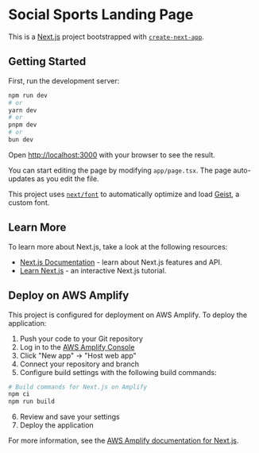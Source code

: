 # Social Sports Landing Page

This is a [Next.js](https://nextjs.org) project bootstrapped with [`create-next-app`](https://nextjs.org/docs/app/api-reference/cli/create-next-app).

## Getting Started

First, run the development server:

```bash
npm run dev
# or
yarn dev
# or
pnpm dev
# or
bun dev
```

Open [http://localhost:3000](http://localhost:3000) with your browser to see the result.

You can start editing the page by modifying `app/page.tsx`. The page auto-updates as you edit the file.

This project uses [`next/font`](https://nextjs.org/docs/app/building-your-application/optimizing/fonts) to automatically optimize and load [Geist](https://vercel.com/font), a custom font.

## Learn More

To learn more about Next.js, take a look at the following resources:

- [Next.js Documentation](https://nextjs.org/docs) - learn about Next.js features and API.
- [Learn Next.js](https://nextjs.org/learn) - an interactive Next.js tutorial.

## Deploy on AWS Amplify

This project is configured for deployment on AWS Amplify. To deploy the application:

1. Push your code to your Git repository
2. Log in to the [AWS Amplify Console](https://console.aws.amazon.com/amplify/home)
3. Click "New app" → "Host web app"
4. Connect your repository and branch
5. Configure build settings with the following build commands:

```bash
# Build commands for Next.js on Amplify
npm ci
npm run build
```

6. Review and save your settings
7. Deploy the application

For more information, see the [AWS Amplify documentation for Next.js](https://docs.aws.amazon.com/amplify/latest/userguide/deploy-nextjs-app.html).
